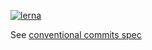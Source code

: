 [![lerna](https://img.shields.io/badge/maintained%20with-lerna-cc00ff.svg)](https://lerna.js.org/)

See [conventional commits spec](https://www.conventionalcommits.org/en/v1.0.0/)